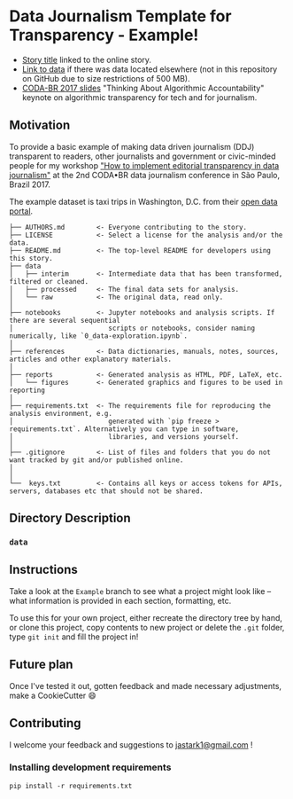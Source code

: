 # Data Journalism Template for Transparency - Example!
* [Story title]() linked to the online story.
* [Link to data]() if there was data located elsewhere (not in this repository on GitHub due to size restrictions of 500 MB).
* [CODA-BR 2017 slides]() "Thinking About Algorithmic Accountability" keynote on algorithmic transparency for tech and for journalism.

## Motivation
To provide a basic example of making data driven journalism (DDJ) transparent to readers, other journalists and government or civic-minded people for my workshop ["How to implement editorial transparency in data journalism"](http://coda.escoladedados.org/#programação) at the 2nd CODA•BR data journalism conference in São Paulo, Brazil 2017.

The example dataset is taxi trips in Washington, D.C. from their [open data portal](http://opendata.dc.gov/datasets?q=taxi).



```
├── AUTHORS.md        <- Everyone contributing to the story.
├── LICENSE           <- Select a license for the analysis and/or the data.
├── README.md         <- The top-level README for developers using this story.
├── data
│   ├── interim       <- Intermediate data that has been transformed, filtered or cleaned.
│   ├── processed     <- The final data sets for analysis.
│   └── raw           <- The original data, read only.
│
├── notebooks         <- Jupyter notebooks and analysis scripts. If there are several sequential
│                        scripts or notebooks, consider naming numerically, like `0_data-exploration.ipynb`.
│
├── references        <- Data dictionaries, manuals, notes, sources, articles and other explanatory materials.
│
├── reports           <- Generated analysis as HTML, PDF, LaTeX, etc.
│   └── figures       <- Generated graphics and figures to be used in reporting
│
├── requirements.txt  <- The requirements file for reproducing the analysis environment, e.g.
│                        generated with `pip freeze > requirements.txt`. Alternatively you can type in software,
│                        libraries, and versions yourself.
│
├── .gitignore        <- List of files and folders that you do not want tracked by git and/or published online.
│
│
└──  keys.txt         <- Contains all keys or access tokens for APIs, servers, databases etc that should not be shared.

```

## Directory Description

### `data`

## Instructions
Take a look at the `Example` branch to see what a project might look like – what information is provided in each section, formatting, etc.

To use this for your own project, either recreate the directory tree by hand, or clone this project, copy contents to new project or delete the `.git` folder, type `git init` and fill the project in!

## Future plan
Once I've tested it out, gotten feedback and made necessary adjustments, make a CookieCutter :smile:

## Contributing

I welcome your feedback and suggestions to jastark1@gmail.com !

### Installing development requirements
`pip install -r requirements.txt`
